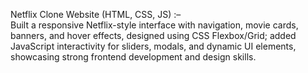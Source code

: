 Netflix Clone Website (HTML, CSS, JS) :–  
Built a responsive Netflix-style interface with navigation, movie cards, banners, and hover effects, designed using CSS Flexbox/Grid; added JavaScript interactivity for sliders, modals, and dynamic UI elements, showcasing strong frontend development and design skills.
